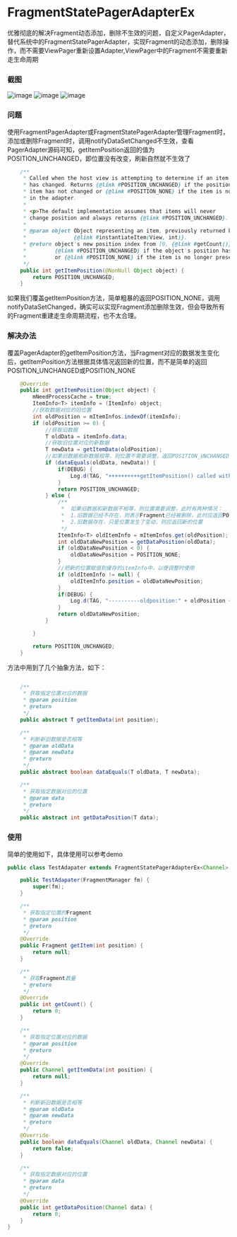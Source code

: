 # FragmentStatePagerAdapterEx
优雅彻底的解决Fragment动态添加，删除不生效的问题，自定义PagerAdapter，替代系统中的FragmentStatePagerAdapter，实现Fragment的动态添加，删除操作，而不需要ViewPager重新设置Adapter,ViewPager中的Fragment不需要重新走生命周期

### 截图
![image](https://github.com/kongpf8848/FragmentStatePagerAdapterEx/blob/master/gif/1.gif)
![image](https://github.com/kongpf8848/FragmentStatePagerAdapterEx/blob/master/gif/2.gif)
![image](https://github.com/kongpf8848/FragmentStatePagerAdapterEx/blob/master/gif/3.gif)

### 问题
使用FragmentPagerAdapter或FragmentStatePagerAdapter管理Fragment时，添加或删除Fragment时，调用notifyDataSetChanged不生效，查看PagerAdapter源码可知，getItemPosition返回的值为POSITION_UNCHANGED，即位置没有改变，刷新自然就不生效了

```java
    /**
     * Called when the host view is attempting to determine if an item's position
     * has changed. Returns {@link #POSITION_UNCHANGED} if the position of the given
     * item has not changed or {@link #POSITION_NONE} if the item is no longer present
     * in the adapter.
     *
     * <p>The default implementation assumes that items will never
     * change position and always returns {@link #POSITION_UNCHANGED}.
     *
     * @param object Object representing an item, previously returned by a call to
     *               {@link #instantiateItem(View, int)}.
     * @return object's new position index from [0, {@link #getCount()}),
     *         {@link #POSITION_UNCHANGED} if the object's position has not changed,
     *         or {@link #POSITION_NONE} if the item is no longer present.
     */
    public int getItemPosition(@NonNull Object object) {
        return POSITION_UNCHANGED;
    }
```
如果我们覆盖getItemPosition方法，简单粗暴的返回POSITION_NONE，调用notifyDataSetChanged，确实可以实现Fragment添加删除生效，但会导致所有的Fragment重建走生命周期流程，也不太合理。


### 解决办法

覆盖PagerAdapter的getItemPosition方法，当Fragment对应的数据发生变化后，getItemPosition方法根据具体情况返回新的位置，而不是简单的返回POSITION_UNCHANGED或POSITION_NONE

```java
    @Override
    public int getItemPosition(Object object) {
        mNeedProcessCache = true;
        ItemInfo<T> itemInfo = (ItemInfo) object;
        //获取数据对应的旧位置
        int oldPosition = mItemInfos.indexOf(itemInfo);
        if (oldPosition >= 0) {
            //获取旧数据
            T oldData = itemInfo.data;
            //获取旧位置对应的新数据
            T newData = getItemData(oldPosition);
            //如果旧数据和新数据相等，则位置不需要调整，返回POSITION_UNCHANGED
            if (dataEquals(oldData, newData)) {
                if(DEBUG) {
                    Log.d(TAG, "++++++++++getItemPosition() called with: oldPosition:" + oldPosition + ",POSITION_UNCHANGED");
                }
                return POSITION_UNCHANGED;
            } else {
                /**
                 *  如果旧数据和新数据不相等，则位置需要调整，此时有两种情况：
                 *  1.旧数据已经不存在，则表示Fragment已经被删除，此时应返回POSITION_NONE
                 *  2.旧数据存在，只是位置发生了变动，则应返回新的位置
                 */
                ItemInfo<T> oldItemInfo = mItemInfos.get(oldPosition);
                int oldDataNewPosition = getDataPosition(oldData);
                if (oldDataNewPosition < 0) {
                    oldDataNewPosition = POSITION_NONE;
                }
                //把新的位置赋值到缓存的itemInfo中，以便调整时使用
                if (oldItemInfo != null) {
                    oldItemInfo.position = oldDataNewPosition;
                }
                if(DEBUG) {
                    Log.d(TAG, "----------oldposition:" + oldPosition + ",newposition:" + oldDataNewPosition);
                }
                return oldDataNewPosition;
            }

        }

        return POSITION_UNCHANGED;
    }
```
方法中用到了几个抽象方法，如下：

```java

    /**
     * 获取指定位置对应的数据
     * @param position
     * @return
     */
    public abstract T getItemData(int position);

    /**
     * 判断新旧数据是否相等
     * @param oldData
     * @param newData
     * @return
     */
    public abstract boolean dataEquals(T oldData, T newData);

    /**
     * 获取指定数据对应的位置
     * @param data
     * @return
     */
    public abstract int getDataPosition(T data);
```

### 使用
简单的使用如下，具体使用可以参考demo
```java
public class TestAdapater extends FragmentStatePagerAdapterEx<Channel> {

    public TestAdapater(FragmentManager fm) {
        super(fm);
    }

    /**
     * 获取指定位置的Fragment
     * @param position
     * @return
     */
    @Override
    public Fragment getItem(int position) {
        return null;
    }

    /**
     * 获取Fragment数量
     * @return
     */
    @Override
    public int getCount() {
        return 0;
    }

    /**
     * 获取指定位置对应的数据
     * @param position
     * @return
     */
    @Override
    public Channel getItemData(int position) {
        return null;
    }

    /**
     * 判断新旧数据是否相等
     * @param oldData
     * @param newData
     * @return
     */
    @Override
    public boolean dataEquals(Channel oldData, Channel newData) {
        return false;
    }

    /**
     * 获取指定数据对应的位置
     * @param data
     * @return
     */
    @Override
    public int getDataPosition(Channel data) {
        return 0;
    }
}
```


